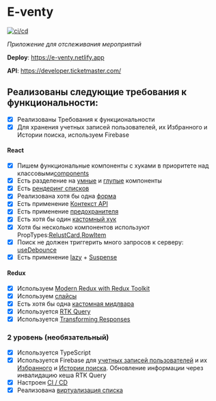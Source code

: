 # E-venty

[![ci/cd](https://github.com/ykinchin/eventy/actions/workflows/main.yml/badge.svg?branch=main)](https://github.com/ykinchin/eventy/actions/workflows/main.yml)

_Приложение для отслеживания мероприятий_

**Deploy**: https://e-venty.netlify.app

**API**: https://developer.ticketmaster.com/

## Реализованы следующие требования к функциональности:

-   [x] Реализованы Требования к функциональности
-   [x] Для хранения учетных записей пользователей, их Избранного и Истории поиска, используем Firebase

#### React

-   [x] Пишем функциональные компоненты с хуками в приоритете над классовыми[components](https://github.com/ykinchin/eventy/tree/main/src/components/shared)
-   [x] Есть разделение на [умные](https://github.com/ykinchin/eventy/blob/main/src/pages/favorite-page/FavoritePage.tsx) и [глупые](https://github.com/ykinchin/eventy/blob/main/src/components/shared/searchResult/ResultList.tsx) компоненты
-   [x] Есть [рендеринг списков](https://github.com/ykinchin/eventy/blob/main/src/components/shared/eventList/EventList.tsx)
-   [x] Реализована хотя бы одна [форма](https://github.com/ykinchin/eventy/blob/main/src/pages/auth-page/components/loginPage/LoginPage.tsx)
-   [x] Есть применение [Контекст API](https://github.com/ykinchin/eventy/blob/main/src/providers/AuthContext.tsx)
-   [x] Есть применение [предохранителя](https://github.com/ykinchin/eventy/blob/main/src/components/errorBoundary/AppErrorBoundary.tsx)
-   [x] Есть хотя бы один [кастомный хук](https://github.com/ykinchin/eventy/blob/main/src/hooks/useLogin.ts)
-   [x] Хотя бы несколько компонентов используют PropTypes:[RelustCard](https://github.com/ykinchin/eventy/blob/main/src/components/shared/resultCard/ResultCard.tsx),[RowItem](https://github.com/ykinchin/eventy/blob/main/src/pages/single-event-page/components/rowItem/RowItem.tsx)
-   [x] Поиск не должен триггерить много запросов к серверу: [useDebounce](https://github.com/ykinchin/eventy/blob/main/src/hooks/useDebounce.ts)
-   [x] Есть применение [lazy](https://github.com/ykinchin/eventy/blob/main/src/routes/lazyRoutes.ts) + [Suspense](https://github.com/ykinchin/eventy/blob/main/src/routes/AppRouter.tsx)

#### Redux

-   [x] Используем [Modern Redux with Redux Toolkit](https://github.com/ykinchin/eventy/blob/main/src/store/store.ts)
-   [x] Используем [слайсы](https://github.com/ykinchin/eventy/blob/main/src/store/historySlice/historySlice.ts)
-   [x] Есть хотя бы одна [кастомная мидлвара](https://github.com/ykinchin/eventy/blob/main/src/store/middleware/loggerMiddleware.ts)
-   [x] Используется [RTK Query](https://github.com/ykinchin/eventy/blob/main/src/store/eventsSlice/eventApi.ts)
-   [x] Используется [Transforming Responses](https://github.com/ykinchin/eventy/blob/main/src/shared/helpers/apiHelpers.ts)

### 2 уровень (необязательный)

-   [x] Используeтся TypeScript
-   [x] Используется Firebase для [учетных записей пользователей](https://github.com/ykinchin/eventy/blob/main/src/hooks/useRegistration.ts) и их [Избранного](https://github.com/ykinchin/eventy/blob/main/src/store/favoriteSlice/favoriteApi.ts) и [Истории поиска](https://github.com/ykinchin/eventy/blob/main/src/store/historySlice/historyApi.ts). Обновление информации через инвалидацию кеша RTK Query
-   [x] Настроен [CI / CD](https://github.com/ykinchin/eventy/blob/main/.github/workflows/main.yml)
-   [x] Реализована [виртуализация списка](https://github.com/ykinchin/eventy/blob/main/src/components/shared/eventList/EventList.tsx)
